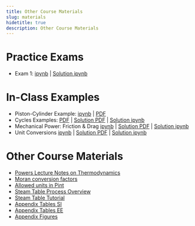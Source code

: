 ```yaml
---
title: Other Course Materials
slug: materials
hidetitle: true
description: Other Course Materials
---
```


# Practice Exams

- Exam 1: [ipynb](/course-materials/exams/exam-1/exam-1-practice.zip) | [Solution ipynb](/course-materials/exams/exam-1/exam-1-practice-soln.zip)

# In-Class Examples

- Piston-Cylinder Example: [ipynb](/course-materials/piston-cylinder-example.zip) | [PDF](/course-materials/piston-cylinder-example.pdf)
- Cycles Examples: [PDF](/course-materials/cycles-examples.pdf) | [Solution PDF](/course-materials/cycles-examples-soln.pdf) | [Solution ipynb](/course-materials/cycles-examples-soln.zip)
- Mechanical Power: Friction &  Drag [ipynb](/course-materials/mechanical-power-drag-friction.zip) | [Solution PDF](/course-materials/mechanical-power-drag-friction-soln.pdf) | [Solution ipynb](/course-materials/mechanical-power-drag-friction-soln.zip)
- Unit Conversions [ipynb](/course-materials/unit-conversions.zip) | [Solution PDF](/course-materials/unit-conversions-soln.pdf) | [Solution ipynb](/course-materials/unit-conversions-soln.zip)

# Other Course Materials

- [Powers Lecture Notes on Thermodynamics](/course-materials/notes.pdf)
- [Moran conversion factors](/course-materials/Moran_conversion_factors.pdf)
- [Allowed units in Pint](/course-materials/pint-conversions.pdf)
- [Steam Table Process Overview](/course-materials/steam-table-process-overview.pdf)
- [Steam Table Tutorial](/course-materials/steam-table-tutorial.pptx)
- [Appendix Tables SI](/course-materials/Appendix-Tables-SI.pdf)
- [Appendix Tables EE](/course-materials/Appendix-Tables-EE.pdf)
- [Appendix Figures](/course-materials/Appendix-Figures.pdf)
